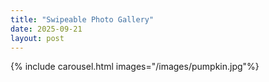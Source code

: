 ```yaml
---
title: "Swipeable Photo Gallery"
date: 2025-09-21
layout: post
---
```



{% include carousel.html images="/images/pumpkin.jpg"%}
